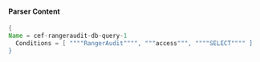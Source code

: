 #### Parser Content
```Java
{
Name = cef-rangeraudit-db-query-1
  Conditions = [ """"RangerAudit"""", """access""", """"SELECT"""" ]
}
```